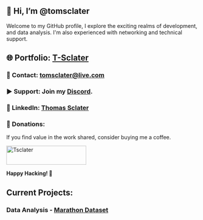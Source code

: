 ## 👋 Hi, I’m @tomsclater
Welcome to my GitHub profile, I explore the exciting realms of development, and data analysis.
I'm also experienced with networking and technical support.

## 🌐 Portfolio: [T-Sclater](https://t-sclater.vercel.app/)
### 📧 Contact: tomsclater@live.com 

### ▶ Support: Join my [Discord](https://discord.gg/J9kVfvAYeH). 
### 💼 LinkedIn: [Thomas Sclater](https://linkedin.com/in/tomsclater/)

### 💸 Donations:
If you find value in the work shared, consider buying me a coffee.

<p><a href="https://www.buymeacoffee.com/tsclater" target="_blank"> <img  src="https://www.buymeacoffee.com/assets/img/guidelines/download-assets-sm-1.svg" height="50" width="210" alt="Tsclater" ></img></a></p>


**Happy Hacking! 🚀**

## Current Projects: 
### Data Analysis - [Marathon Dataset](https://github.com/tomsclater/marathon-dataset)



